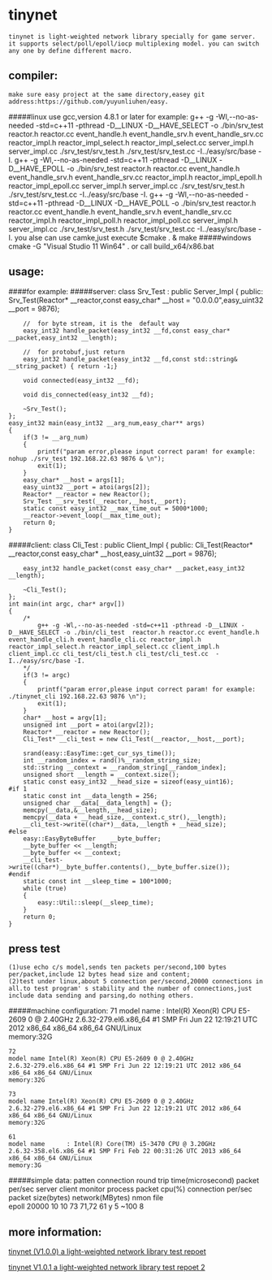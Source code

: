 tinynet
===
    tinynet is light-weighted network library specially for game server. it supports select/poll/epoll/iocp multiplexing model. you can switch any one by define different macro. 
	
compiler:
---
	make sure easy project at the same directory,easey git address:https://github.com/yuyunliuhen/easy.
#####linux
	use gcc,version 4.8.1 or later
	for example:
		g++ -g -Wl,--no-as-needed -std=c++11 -pthread -D__LINUX -D__HAVE_SELECT -o ./bin/srv_test reactor.h reactor.cc event_handle.h event_handle_srv.h event_handle_srv.cc reactor_impl.h reactor_impl_select.h reactor_impl_select.cc server_impl.h server_impl.cc ./srv_test/srv_test.h ./srv_test/srv_test.cc  -I../easy/src/base -I.
		g++ -g -Wl,--no-as-needed -std=c++11 -pthread -D__LINUX -D__HAVE_EPOLL -o ./bin/srv_test reactor.h reactor.cc event_handle.h event_handle_srv.h event_handle_srv.cc reactor_impl.h reactor_impl_epoll.h reactor_impl_epoll.cc server_impl.h server_impl.cc ./srv_test/srv_test.h ./srv_test/srv_test.cc -I../easy/src/base -I.
		g++ -g -Wl,--no-as-needed -std=c++11 -pthread -D__LINUX -D__HAVE_POLL -o ./bin/srv_test reactor.h reactor.cc event_handle.h event_handle_srv.h event_handle_srv.cc reactor_impl.h reactor_impl_poll.h reactor_impl_poll.cc server_impl.h server_impl.cc ./srv_test/srv_test.h ./srv_test/srv_test.cc -I../easy/src/base -I.
	you alse can use camke,just execute
	$cmake . & make 
#####windows
	cmake -G "Visual Studio 11 Win64" . 
	or call build_x64/x86.bat
	
usage:
---
####for example:
#####server:
	class Srv_Test : public Server_Impl
	{
	public:
		Srv_Test(Reactor* __reactor,const easy_char* __host = "0.0.0.0",easy_uint32 __port = 9876);

		//	for byte stream, it is the  default way
		easy_int32 handle_packet(easy_int32 __fd,const easy_char* __packet,easy_int32 __length);

		//	for protobuf,just return
		easy_int32 handle_packet(easy_int32 __fd,const std::string& __string_packet) { return -1;}

		void connected(easy_int32 __fd);

		void dis_connected(easy_int32 __fd);

		~Srv_Test();
	};
	easy_int32 main(easy_int32 __arg_num,easy_char** args)
	{
		if(3 != __arg_num)
		{
			printf("param error,please input correct param! for example: nohup ./srv_test 192.168.22.63 9876 & \n");
			exit(1);
		}
		easy_char* __host = args[1];
		easy_uint32 __port = atoi(args[2]);
		Reactor* __reactor = new Reactor();
		Srv_Test __srv_test(__reactor,__host,__port);
		static const easy_int32 __max_time_out = 5000*1000;
		__reactor->event_loop(__max_time_out);
		return 0;
	}
#####client:
	class Cli_Test : public Client_Impl
	{
	public:
		Cli_Test(Reactor* __reactor,const easy_char* __host,easy_uint32 __port = 9876);

		easy_int32 handle_packet(const easy_char* __packet,easy_int32 __length);

		~Cli_Test();
	};
	int main(int argc, char* argv[])
	{
		/*
			g++ -g -Wl,--no-as-needed -std=c++11 -pthread -D__LINUX -D__HAVE_SELECT -o ./bin/cli_test  reactor.h reactor.cc event_handle.h event_handle_cli.h event_handle_cli.cc reactor_impl.h reactor_impl_select.h reactor_impl_select.cc client_impl.h client_impl.cc cli_test/cli_test.h cli_test/cli_test.cc  -I../easy/src/base -I.
		*/
		if(3 != argc)
		{
			printf("param error,please input correct param! for example: ./tinynet_cli 192.168.22.63 9876 \n");
			exit(1);
		}
		char* __host = argv[1];
		unsigned int __port = atoi(argv[2]);
		Reactor* __reactor = new Reactor();
		Cli_Test* __cli_test = new Cli_Test(__reactor,__host,__port);
		
		srand(easy::EasyTime::get_cur_sys_time());
		int __random_index = rand()%__random_string_size;
		std::string __context = __random_string[__random_index];
		unsigned short __length = __context.size();
		static const easy_int32 __head_size = sizeof(easy_uint16);
	#if 1
		static const int __data_length = 256;
		unsigned char __data[__data_length] = {};
		memcpy(__data,&__length,__head_size);
		memcpy(__data + __head_size,__context.c_str(),__length);
		__cli_test->write((char*)__data,__length + __head_size);
	#else
		easy::EasyByteBuffer	__byte_buffer;
		__byte_buffer << __length;
		__byte_buffer << __context;
		__cli_test->write((char*)__byte_buffer.contents(),__byte_buffer.size());
	#endif
		static const int __sleep_time = 100*1000;
		while (true)
		{
			easy::Util::sleep(__sleep_time);
		}
		return 0;
	}

press test
---
	(1)use echo c/s model,sends ten packets per/second,100 bytes per/packet,include 12 bytes head size and content;
	(2)test under linux,about 5 connection per/second,20000 connections in all.to test program' s stability and the number of connections,just include data sending and parsing,do nothing others.
	
#####machine configuration:
	71
	model name      : Intel(R) Xeon(R) CPU E5-2609 0 @ 2.40GHz
	2.6.32-279.el6.x86_64 #1 SMP Fri Jun 22 12:19:21 UTC 2012 x86_64 x86_64 x86_64 GNU/Linux	
	memory:32G

	72
	model name Intel(R) Xeon(R) CPU E5-2609 0 @ 2.40GHz
	2.6.32-279.el6.x86_64 #1 SMP Fri Jun 22 12:19:21 UTC 2012 x86_64 x86_64 x86_64 GNU/Linux
	memory:32G
	
	73
	model name Intel(R) Xeon(R) CPU E5-2609 0 @ 2.40GHz
	2.6.32-279.el6.x86_64 #1 SMP Fri Jun 22 12:19:21 UTC 2012 x86_64 x86_64 x86_64 GNU/Linux
	memory:32G

	61
	model name      : Intel(R) Core(TM) i5-3470 CPU @ 3.20GHz
	2.6.32-358.el6.x86_64 #1 SMP Fri Feb 22 00:31:26 UTC 2013 x86_64 x86_64 x86_64 GNU/Linux
	memory:3G

#####simple data:
	patten	connection	round trip time(microsecond)	packet per/sec	 	server	client	monitor		process packet	cpu(%)	connection per/sec	packet size(bytes)	network(MBytes)	nmon file		
	epoll 	20000		10									10				73		71,72		61			y								5				~100		 8
	
more information:
---
[tinynet (V1.0.0) a light-weighted network library test repoet](http://blog.chinaunix.net/uid-8625039-id-4337909.html)
		 
[tinynet V1.0.1 a light-weighted network library test repoet 2](http://blog.chinaunix.net/uid-8625039-id-4351041.html)
    
    

